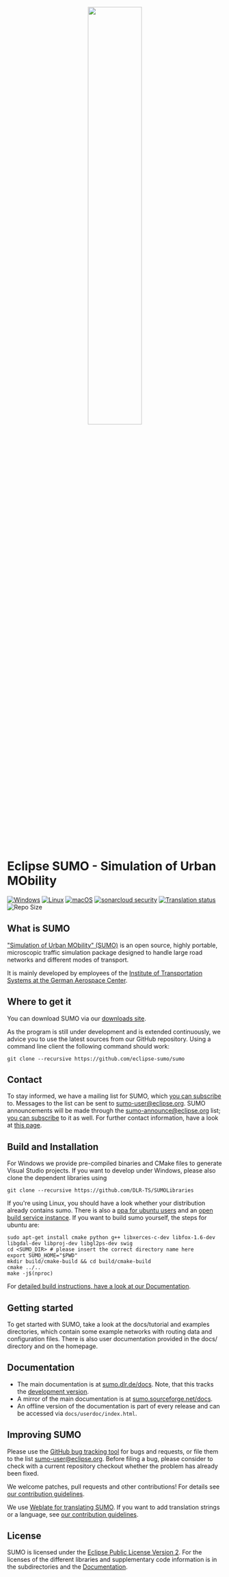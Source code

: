 <a href="https://sumo.dlr.de/docs"><p align="center"><img width=50% src="https://raw.githubusercontent.com/eclipse/sumo/main/docs/web/docs/images/sumo-logo.svg"></p></a>

Eclipse SUMO - Simulation of Urban MObility 
===========================================
[![Windows](https://github.com/eclipse-sumo/sumo/actions/workflows/build-windows.yml/badge.svg)](https://github.com/eclipse-sumo/sumo/actions/workflows/build-windows.yml)
[![Linux](https://github.com/eclipse-sumo/sumo/actions/workflows/build-linux.yml/badge.svg)](https://github.com/eclipse-sumo/sumo/actions/workflows/build-linux.yml)
[![macOS](https://github.com/eclipse-sumo/sumo/actions/workflows/build-macos.yml/badge.svg)](https://github.com/eclipse-sumo/sumo/actions/workflows/build-macos.yml)
[![sonarcloud security](https://sonarcloud.io/api/project_badges/measure?project=org.eclipse.sumo&metric=security_rating)](https://sonarcloud.io/summary/overall?id=org.eclipse.sumo)
[![Translation status](https://hosted.weblate.org/widgets/eclipse-sumo/-/svg-badge.svg)](https://hosted.weblate.org/engage/eclipse-sumo/)
![Repo Size](https://img.shields.io/github/repo-size/eclipse/sumo.svg)

What is SUMO
------------

["Simulation of Urban MObility" (SUMO)](https://sumo.dlr.de/) is an open source,
highly portable, microscopic traffic simulation package designed to handle
large road networks and different modes of transport.

It is mainly developed by employees of the [Institute of Transportation Systems
at the German Aerospace Center](https://www.dlr.de/ts).


Where to get it
---------------

You can download SUMO via our [downloads site](https://sumo.dlr.de/docs/Downloads.html).

As the program is still under development and is extended continuously, we advice you to
use the latest sources from our GitHub repository. Using a command line client
the following command should work:

```
git clone --recursive https://github.com/eclipse-sumo/sumo
```

Contact
-------

To stay informed, we have a mailing list for SUMO, which 
[you can subscribe](https://dev.eclipse.org/mailman/listinfo/sumo-user) to.
Messages to the list can be sent to sumo-user@eclipse.org.
SUMO announcements will be made through the sumo-announce@eclipse.org list;
[you can subscribe](https://dev.eclipse.org/mailman/listinfo/sumo-announce) to it as well.
For further contact information, have a look at [this page](https://sumo.dlr.de/docs/Contact.html).


Build and Installation
----------------------

For Windows we provide pre-compiled binaries and CMake files to generate Visual Studio projects.
If you want to develop under Windows, please also clone the dependent libraries using

```
git clone --recursive https://github.com/DLR-TS/SUMOLibraries
```

If you're using Linux, you should have a look whether your distribution already contains sumo.
There is also a [ppa for ubuntu users](https://launchpad.net/~sumo) and an
[open build service instance](https://build.opensuse.org/project/show/science:dlr).
If you want to build sumo yourself, the steps for ubuntu are:

```
sudo apt-get install cmake python g++ libxerces-c-dev libfox-1.6-dev libgdal-dev libproj-dev libgl2ps-dev swig
cd <SUMO_DIR> # please insert the correct directory name here
export SUMO_HOME="$PWD"
mkdir build/cmake-build && cd build/cmake-build
cmake ../..
make -j$(nproc)
```

For [detailed build instructions, have a look at our Documentation](https://sumo.dlr.de/docs/Developer/Main.html#build_instructions).


Getting started
---------------

To get started with SUMO, take a look at the docs/tutorial and examples directories,
which contain some example networks with routing data and configuration files.
There is also user documentation provided in the docs/ directory and on the
homepage.

Documentation
---------------

- The main documentation is at [sumo.dlr.de/docs](https://sumo.dlr.de/docs). Note, that this tracks the [development version](https://sumo.dlr.de/docs/FAQ.html#why_does_sumo_not_behave_as_documented_in_this_wiki).
- A mirror of the main documentation is at [sumo.sourceforge.net/docs](https://sumo.sourceforge.net/docs).
- An offline version of the documentation is part of every release and can be accessed via `docs/userdoc/index.html`.

Improving SUMO
--------------

Please use the [GitHub bug tracking tool](https://github.com/eclipse-sumo/sumo/issues) for bugs and requests, 
or file them to the list sumo-user@eclipse.org. Before
filing a bug, please consider to check with a current repository checkout
whether the problem has already been fixed.

We welcome patches, pull requests and other contributions! For details see [our contribution guidelines](CONTRIBUTING.md).

We use [Weblate for translating SUMO](https://hosted.weblate.org/projects/eclipse-sumo/). If you
want to add translation strings or a language, see [our contribution guidelines](CONTRIBUTING.md#translating).


License
-------

SUMO is licensed under the [Eclipse Public License Version 2](https://eclipse.org/legal/epl-v20.html).
For the licenses of the different libraries and supplementary code information is in the
subdirectories and the [Documentation](https://sumo.dlr.de/docs/Libraries_Licenses.html).
